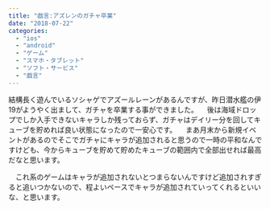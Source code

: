 ```yaml
---
title: "戯言:アズレンのガチャ卒業"
date: "2018-07-22"
categories: 
  - "ios"
  - "android"
  - "ゲーム"
  - "スマホ・タブレット"
  - "ソフト・サービス"
  - "戯言"
---
```


結構長く遊んでいるソシャゲでアズールレーンがあるんですが、昨日潜水艦の伊19がようやく出まして、ガチャを卒業する事ができました。 　後は海域ドロップでしか入手できないキャラしか残っておらず、ガチャはデイリー分を回してキューブを貯めれば良い状態になったので一安心です。 　まあ月末から新規イベントがあるのでそこでガチャにキャラが追加されると思うので一時の平和なんですけども、今からキューブを貯めて貯めたキューブの範囲内で全部出せれば最高だなと思います。

　これ系のゲームはキャラが追加されないとつまらないんですけど追加されすぎると追いつかないので、程よいペースでキャラが追加されていってくれるといいな、と思います。

